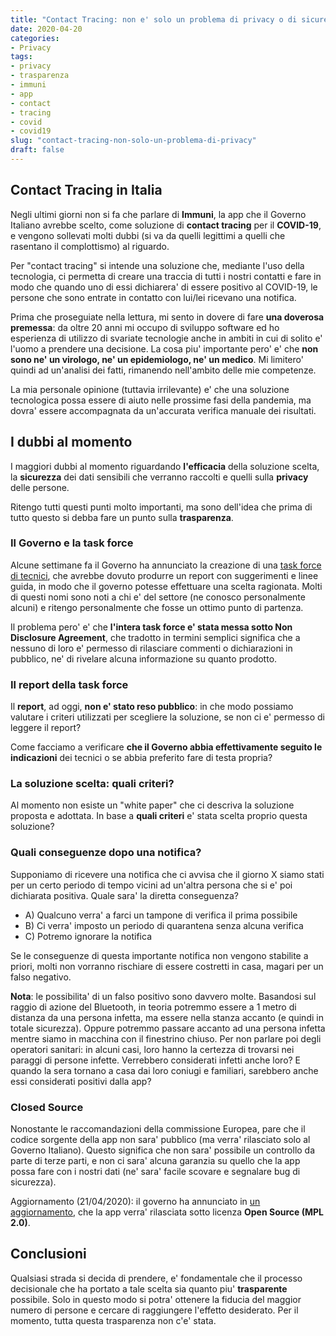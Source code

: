 ```yaml
---
title: "Contact Tracing: non e' solo un problema di privacy o di sicurezza"
date: 2020-04-20
categories: 
- Privacy
tags: 
- privacy
- trasparenza
- immuni
- app
- contact
- tracing
- covid
- covid19
slug: "contact-tracing-non-solo-un-problema-di-privacy"
draft: false
---
```


## Contact Tracing in Italia

Negli ultimi giorni non si fa che parlare di **Immuni**, la app che il Governo Italiano avrebbe scelto, come soluzione di **contact tracing** per il **COVID-19**, e vengono sollevati molti dubbi (si va da quelli legittimi a quelli che rasentano il complottismo) al riguardo.

Per "contact tracing" si intende una soluzione che, mediante l'uso della tecnologia, ci permetta di creare una traccia di tutti i nostri contatti e fare in modo che quando uno di essi dichiarera' di essere positivo al COVID-19, le persone che sono entrate in contatto con lui/lei ricevano una notifica.

Prima che proseguiate nella lettura, mi sento in dovere di fare **una doverosa premessa**: da oltre 20 anni mi occupo di sviluppo software ed ho esperienza di utilizzo di svariate tecnologie anche in ambiti in cui di solito e' l'uomo a prendere una decisione. La cosa piu' importante pero' e' che **non sono ne' un virologo, ne' un epidemiologo, ne' un medico**. Mi limitero' quindi ad un'analisi dei fatti, rimanendo nell'ambito delle mie competenze.

La mia personale opinione (tuttavia irrilevante) e' che una soluzione tecnologica possa essere di aiuto nelle prossime fasi della pandemia, ma dovra' essere accompagnata da un'accurata verifica manuale dei risultati.

## I dubbi al momento

I maggiori dubbi al momento riguardando **l'efficacia** della soluzione scelta, la **sicurezza** dei dati sensibili che verranno raccolti e quelli sulla **privacy** delle persone.

Ritengo tutti questi punti molto importanti, ma sono dell'idea che prima di tutto questo si debba fare un punto sulla **trasparenza**.

### Il Governo e la task force

Alcune settimane fa il Governo ha annunciato la creazione di una [task force di tecnici](https://innovazione.gov.it/DM-task-force/), che avrebbe dovuto produrre un report con suggerimenti e linee guida, in modo che il governo potesse effettuare una scelta ragionata. Molti di questi nomi sono noti a chi e' del settore (ne conosco personalmente alcuni) e ritengo personalmente che fosse un ottimo punto di partenza.

Il problema pero' e' che **l'intera task force e' stata messa sotto Non Disclosure Agreement**, che tradotto in termini semplici significa che a nessuno di loro e' permesso di rilasciare commenti o dichiarazioni in pubblico, ne' di rivelare alcuna informazione su quanto prodotto.

### Il report della task force

Il **report**, ad oggi, **non e' stato reso pubblico**: in che modo possiamo valutare i criteri utilizzati per scegliere la soluzione, se non ci e' permesso di leggere il report? 

Come facciamo a verificare **che il Governo abbia effettivamente seguito le indicazioni** dei tecnici o se abbia preferito fare di testa propria? 

### La soluzione scelta: quali criteri?

Al momento non esiste un "white paper" che ci descriva la soluzione proposta e adottata. In base a **quali criteri** e' stata scelta proprio questa soluzione?

### Quali conseguenze dopo una notifica?

Supponiamo di ricevere una notifica che ci avvisa che il giorno X siamo stati per un certo periodo di tempo vicini ad un'altra persona che si e' poi dichiarata positiva. Quale sara' la diretta conseguenza?

- A) Qualcuno verra' a farci un tampone di verifica il prima possibile
- B) Ci verra' imposto un periodo di quarantena senza alcuna verifica
- C) Potremo ignorare la notifica

Se le conseguenze di questa importante notifica non vengono stabilite a priori, molti non vorranno rischiare di essere costretti in casa, magari per un falso negativo. 

**Nota**: le possibilita' di un falso positivo sono davvero molte. Basandosi sul raggio di azione del Bluetooth, in teoria potremmo essere a 1 metro di distanza da una persona infetta, ma essere nella stanza accanto (e quindi in totale sicurezza). Oppure potremmo passare accanto ad una persona infetta mentre siamo in macchina con il finestrino chiuso. Per non parlare poi degli operatori sanitari: in alcuni casi, loro hanno la certezza di trovarsi nei paraggi di persone infette. Verrebbero considerati infetti anche loro? E quando la sera tornano a casa dai loro coniugi e familiari, sarebbero anche essi considerati positivi dalla app?

### Closed Source

Nonostante le raccomandazioni della commissione Europea, pare che il codice sorgente della app non sara' pubblico (ma verra' rilasciato solo al Governo Italiano). Questo significa che non sara' possibile un controllo da parte di terze parti, e non ci sara' alcuna garanzia su quello che la app possa fare con i nostri dati (ne' sara' facile scovare e segnalare bug di sicurezza).

Aggiornamento (21/04/2020): il governo ha annunciato in [un aggiornamento](https://innovazione.gov.it/un-aggiornamento-sull-applicazione-di-contact-tracing-digitale-per-l-emergenza-coronavirus/), che la app verra' rilasciata sotto licenza **Open Source (MPL 2.0)**.

## Conclusioni

Qualsiasi strada si decida di prendere, e' fondamentale che il processo decisionale che ha portato a tale scelta sia quanto piu' **trasparente** possibile. Solo in questo modo si potra' ottenere la fiducia del maggior numero di persone e cercare di raggiungere l'effetto desiderato. Per il momento, tutta questa trasparenza non c'e' stata.

